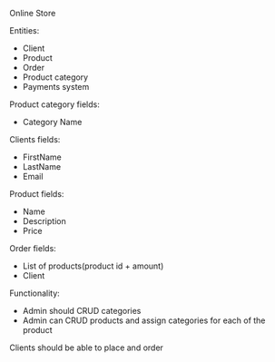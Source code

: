 Online Store

Entities:
- Client
- Product 
- Order
- Product category
- Payments system

Product category fields:
- Category Name 

Clients fields:
- FirstName
- LastName
- Email


Product fields:
- Name
- Description
- Price

Order fields:
- List of products(product id + amount)
- Client


Functionality:
- Admin should CRUD categories
- Admin can CRUD products and assign categories for each of the product



Clients should be able to place and order